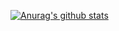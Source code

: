[![Anurag's github stats](https://github-readme-stats.vercel.app/api?username=MaxenceEpitech&count_private=true&show_icons=true&theme=dark&hide=prs,contribs)](https://github.com/anuraghazra/github-readme-stats)
<!--
![Anurag's github stats](https://github-readme-stats.vercel.app/api?username=MaxenceEpitech&count_private=true&show_icons=true&theme=dark)
**MaxenceEpitech/MaxenceEpitech** is a ✨ _special_ ✨ repository because its `README.md` (this file) appears on your GitHub profile.

Here are some ideas to get you started:

- 🔭 I’m currently working on ...
- 🌱 I’m currently learning ...
- 👯 I’m looking to collaborate on ...
- 🤔 I’m looking for help with ...
- 💬 Ask me about ...
- 📫 How to reach me: ...
- 😄 Pronouns: ...
- ⚡ Fun fact: ...
-->

